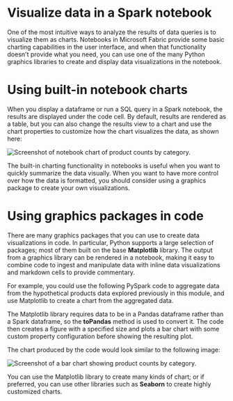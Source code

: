 
# 
# Visualize data in a Spark notebook

One of the most intuitive ways to analyze the results of data queries is to visualize them as charts. Notebooks in Microsoft Fabric provide some basic charting capabilities in the user interface, and when that functionality doesn't provide what you need, you can use one of the many Python graphics libraries to create and display data visualizations in the notebook.

## 
# Using built-in notebook charts

When you display a dataframe or run a SQL query in a Spark notebook, the results are displayed under the code cell. By default, results are rendered as a table, but you can also change the results view to a chart and use the chart properties to customize how the chart visualizes the data, as shown here:

![Screenshot of notebook chart of product counts by category.](../../wwl/use-apache-spark-work-files-lakehouse/media/notebook-chart.png)

The built-in charting functionality in notebooks is useful when you want to quickly summarize the data visually. When you want to have more control over how the data is formatted, you should consider using a graphics package to create your own visualizations.

## 
# Using graphics packages in code

There are many graphics packages that you can use to create data visualizations in code. In particular, Python supports a large selection of packages; most of them built on the base **Matplotlib** library. The output from a graphics library can be rendered in a notebook, making it easy to combine code to ingest and manipulate data with inline data visualizations and markdown cells to provide commentary.

For example, you could use the following PySpark code to aggregate data from the hypothetical products data explored previously in this module, and use Matplotlib to create a chart from the aggregated data.

The Matplotlib library requires data to be in a Pandas dataframe rather than a Spark dataframe, so the **toPandas** method is used to convert it. The code then creates a figure with a specified size and plots a bar chart with some custom property configuration before showing the resulting plot.

The chart produced by the code would look similar to the following image:

![Screenshot of a bar chart showing product counts by category.](../../wwl/use-apache-spark-work-files-lakehouse/media/chart.png)

You can use the Matplotlib library to create many kinds of chart; or if preferred, you can use other libraries such as **Seaborn** to create highly customized charts.



